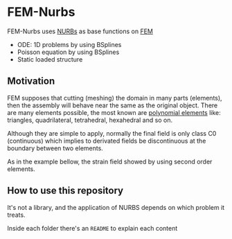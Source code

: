# FEM-Nurbs

FEM-Nurbs uses [NURBs](nurbswiki) as base functions on [FEM](femwikipedia)

* ODE: 1D problems by using BSplines
* Poisson equation by using BSplines
* Static loaded structure


##  Motivation

FEM supposes that cutting (meshing) the domain in many parts (elements), then the assembly will behave near the same as the original object.
There are many elements possible, the most known are [polynomial elements][lagrangeelements] like: triangles, quadrilateral, tetrahedral, hexahedral and so on.

Although they are simple to apply, normally the final field is only class C0 (continuous) which implies to derivated fields be discontinuous at the boundary between two elements.

As in the example bellow, the strain field showed by using second order elements.

## How to use this repository

It's not a library, and the application of NURBS depends on which problem it treats. 

Inside each folder there's an ```README``` to explain each content 

[nurbswiki]: https://en.wikipedia.org/wiki/Non-uniform_rational_B-spline
[femwikipedia]: https://en.wikipedia.org/wiki/Finite_element_method
[lagrangeelements]: https://defelement.com/elements/lagrange.html